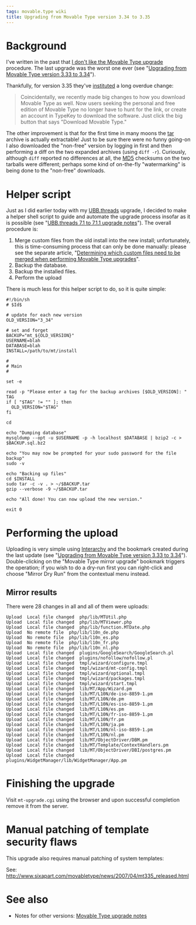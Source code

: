```yaml
---
tags: movable.type wiki
title: Upgrading from Movable Type version 3.34 to 3.35
---
```


# Background

I've written in the past that [I don't like the Movable Type upgrade](http://typechecked.net/a/about/wincent/weblog/archives/2006/09/the_movable_typ.php) procedure. The last upgrade was the worst one ever (see "[Upgrading from Movable Type version 3.33 to 3.34](/wiki/Upgrading_from_Movable_Type_version_3.33_to_3.34)").

Thankfully, for version 3.35 they've [instituted](http://www.sixapart.com/movabletype/news/2007/04/mt335_released.html) a long overdue change:

> Coincidentally, we recently made big changes to how you download Movable Type as well. Now users seeking the personal and free edition of Movable Type no longer have to hunt for the link, or create an account in TypeKey to download the software. Just click the big button that says "Download Movable Type."

The other improvement is that for the first time in many moons the [tar](/wiki/tar) archive is actually extractable! Just to be sure there were no funny going-on I also downloaded the "non-free" version by logging in first and then performing a diff on the two expanded archives (using `diff -r`). Curiously, although `diff` reported no differences at all, the [MD5](/wiki/MD5) checksums on the two tarballs were different; perhaps some kind of on-the-fly "watermarking" is being done to the "non-free" downloads.

# Helper script

Just as I did earlier today with my [UBB.threads](/wiki/UBB.threads) upgrade, I decided to make a helper shell script to guide and automate the upgrade process insofar as it is possible (see "[UBB.threads 7.1 to 7.1.1 upgrade notes](/wiki/UBB.threads_7.1_to_7.1.1_upgrade_notes)"). The overall procedure is:

1.  Merge custom files from the old install into the new install; unfortunately, this is time-consuming process that can only be done manually: please see the separate article, "[Determining which custom files need to be merged when performing Movable Type upgrades](/wiki/Determining_which_custom_files_need_to_be_merged_when_performing_Movable_Type_upgrades)".
2.  Backup the database.
3.  Backup the installed files.
4.  Perform the upload

There is much less for this helper script to do, so it is quite simple:

    #!/bin/sh
    # $Id$

    # update for each new version
    OLD_VERSION="3_34"

    # set and forget
    BACKUP="mt_${OLD_VERSION}"
    USERNAME=blah
    DATABASE=blah
    INSTALL=/path/to/mt/install

    #
    # Main
    #

    set -e

    read -p "Please enter a tag for the backup archives [$OLD_VERSION]: " TAG
    if [ "$TAG" != "" ]; then
      OLD_VERSION="$TAG"
    fi

    cd

    echo "Dumping database"
    mysqldump --opt -u $USERNAME -p -h localhost $DATABASE | bzip2 -c > $BACKUP.sql.bz2

    echo "You may now be prompted for your sudo password for the file backup"
    sudo -v

    echo "Backing up files"
    cd $INSTALL
    sudo tar -c -v . > ~/$BACKUP.tar
    gzip --verbose -9 ~/$BACKUP.tar

    echo "All done! You can now upload the new version."

    exit 0

# Performing the upload

Uploading is very simple using [Interarchy](/wiki/Interarchy) and the bookmark created during the last update (see "[Upgrading from Movable Type version 3.33 to 3.34](/wiki/Upgrading_from_Movable_Type_version_3.33_to_3.34)"). Double-clicking on the "Movable Type mirror upgrade" bookmark triggers the operation; if you wish to do a dry-run first you can right-click and choose "Mirror Dry Run" from the contextual menu instead.

## Mirror results

There were 28 changes in all and all of them were uploads:

    Upload	Local file changed	php/lib/MTUtil.php
    Upload	Local file changed	php/lib/MTViewer.php
    Upload	Local file changed	php/lib/function.MTDate.php
    Upload	No remote file	php/lib/l10n_de.php
    Upload	No remote file	php/lib/l10n_es.php
    Upload	No remote file	php/lib/l10n_fr.php
    Upload	No remote file	php/lib/l10n_nl.php
    Upload	Local file changed	plugins/GoogleSearch/GoogleSearch.pl
    Upload	Local file changed	plugins/nofollow/nofollow.pl
    Upload	Local file changed	tmpl/wizard/configure.tmpl
    Upload	Local file changed	tmpl/wizard/mt-config.tmpl
    Upload	Local file changed	tmpl/wizard/optional.tmpl
    Upload	Local file changed	tmpl/wizard/packages.tmpl
    Upload	Local file changed	tmpl/wizard/start.tmpl
    Upload	Local file changed	lib/MT/App/Wizard.pm
    Upload	Local file changed	lib/MT/L10N/de-iso-8859-1.pm
    Upload	Local file changed	lib/MT/L10N/de.pm
    Upload	Local file changed	lib/MT/L10N/es-iso-8859-1.pm
    Upload	Local file changed	lib/MT/L10N/es.pm
    Upload	Local file changed	lib/MT/L10N/fr-iso-8859-1.pm
    Upload	Local file changed	lib/MT/L10N/fr.pm
    Upload	Local file changed	lib/MT/L10N/ja.pm
    Upload	Local file changed	lib/MT/L10N/nl-iso-8859-1.pm
    Upload	Local file changed	lib/MT/L10N/nl.pm
    Upload	Local file changed	lib/MT/ObjectDriver/DBM.pm
    Upload	Local file changed	lib/MT/Template/ContextHandlers.pm
    Upload	Local file changed	lib/MT/ObjectDriver/DBI/postgres.pm
    Upload	Local file changed	plugins/WidgetManager/lib/WidgetManager/App.pm

# Finishing the upgrade

Visit `mt-upgrade.cgi` using the browser and upon successful completion remove it from the server.

# Manual patching of template security flaws

This upgrade also requires manual patching of system templates:

See: <http://www.sixapart.com/movabletype/news/2007/04/mt335_released.html>

# See also

-   Notes for other versions: [Movable Type upgrade notes](/wiki/Movable_Type_upgrade_notes)
